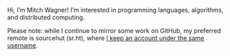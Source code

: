 Hi, I’m Mitch Wagner! I’m interested in programming languages, algorithms, and distributed computing.

Please note: while I continue to mirror some work on GitHub, my preferred remote is sourcehut (sr.ht), where [I keep an account under the same username](https://git.sr.ht/~mitchwagner).
